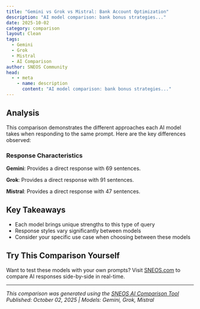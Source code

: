 ```yaml
---
title: "Gemini vs Grok vs Mistral: Bank Account Optimization"
description: "AI model comparison: bank bonus strategies..."
date: 2025-10-02
category: comparison
layout: Clean
tags:
  - Gemini
  - Grok
  - Mistral
  - AI Comparison
author: SNEOS Community
head:
  - - meta
    - name: description
      content: "AI model comparison: bank bonus strategies..."
---
```


<ChatComparison
  title="Gemini vs Grok vs Mistral: Bank Account Optimization"
  prompt="bank bonus strategies"
  :responses='{
    "Gemini": "Bank bonus strategies revolve around maximizing the value you get from bank account sign-up bonuses. These bonuses are offered by banks to attract new customers and are usually triggered by meeting specific requirements like making a certain number of transactions, maintaining a minimum balance, or setting up direct deposit.\n\nHere\u0027s a breakdown of common bank bonus strategies:\n\n**1. Maximizing Sign-Up Bonuses:**\n\n*   **Eligibility:**\n    *   **Read the Fine Print:** Carefully review the terms and conditions of each bonus offer. Pay close attention to eligibility requirements, minimum deposit amounts, timeframes for meeting requirements, and any fees associated with the account.\n    *   **Geographic Restrictions:** Some bonuses are only available to residents of specific states or regions.\n    *   **New Customer Only:** Most bonuses are only for new customers who haven\u0027t had an account with the bank in the recent past (e.g., 6 months, 1 year).\n\n*   **Choosing the Right Bonus:**\n    *   **Consider Your Banking Needs:** Don\u0027t just chase the highest bonus. Choose an account that aligns with your banking habits and needs.  Look at fees, interest rates (if any), ATM access, online banking features, and customer service.\n    *   **Balance Requirements:** Can you comfortably meet the minimum balance requirements without negatively impacting your finances?  Consider the opportunity cost of having that money tied up.\n    *   **Transaction Requirements:** Are the transaction requirements realistic for your spending habits?  Some bonuses require a certain number of debit card purchases or bill payments.\n\n*   **Meeting the Requirements:**\n    *   **Track Your Progress:**  Use a spreadsheet or other method to track your deposits, transactions, and other requirements to ensure you meet them within the specified timeframe.\n    *   **Set Reminders:**  Set reminders for key dates, such as the deadline to meet the bonus requirements and the date when you can close the account without incurring early closure fees.\n    *   **Automate Where Possible:** Automate direct deposits or bill payments to ensure you meet the requirements consistently.\n\n**2. Stacking Bonuses (If Possible):**\n\n*   **Look for Combined Offers:** Some banks offer multiple bonuses for opening different types of accounts or for referring friends.\n*   **Credit Card Rewards:**  If the bank allows, fund your account with a credit card that offers rewards, effectively earning rewards on top of the bonus (be mindful of cash advance fees, which may negate the rewards).\n\n**3. Long-Term Account Management:**\n\n*   **Avoiding Fees:**\n    *   **Monthly Maintenance Fees:** Understand the monthly maintenance fees associated with the account and how to waive them. Common ways to waive fees include maintaining a minimum balance, making a certain number of debit card transactions, or setting up direct deposit.\n    *   **Early Closure Fees:**  Be aware of any early closure fees.  Most banks require you to keep the account open for a certain period (e.g., 6 months) to avoid a fee.\n*   **Closing Accounts:**\n    *   **Wait for the Bonus:**  Make sure you\u0027ve received the bonus before closing the account.\n    *   **Consider Tax Implications:**  Bonuses are generally considered taxable income, so be prepared to report them on your tax return. The bank will typically send you a 1099-INT form.\n    *   **Seamless Closure:** Contact the bank to understand the best method to close your account. Ensure any residual funds are transferred out.\n\n**4. Responsible Banking Practices:**\n\n*   **Avoid Overdrafts:**  Don\u0027t overdraft your account in an attempt to meet transaction requirements. The overdraft fees will quickly eat into the value of the bonus.\n*   **Maintain a Budget:**  Don\u0027t let the pursuit of bonuses disrupt your overall financial plan. Stick to your budget and avoid unnecessary spending.\n*   **Protect Your Credit:**  Opening and closing multiple bank accounts in a short period of time can potentially impact your credit score if the bank performs a hard inquiry. (This is less common than with credit cards, but check the account terms.)\n\n**5. Finding Bonus Offers:**\n\n*   **Bank Websites:** Check the websites of major banks and credit unions for bonus offers.\n*   **Financial Websites and Blogs:** Many financial websites and blogs compile lists of current bank bonus offers.\n*   **Doctor of Credit:**  This website is a popular resource for finding and researching bank bonuses.\n*   **MyFico Forums:** Check the banking section of the MyFico forums for user-shared deals and experiences.\n\n**Example Strategy:**\n\n1.  **Identify a bonus:** Find a bank offering a $300 bonus for opening a checking account and setting up direct deposit for three months.\n2.  **Check eligibility:** Ensure you\u0027re eligible (e.g., a new customer, resident of the state).\n3.  **Meet requirements:** Set up direct deposit from your employer or another source and meet any minimum balance requirements.\n4.  **Track progress:** Track your direct deposits and the timeframe to ensure you meet the requirements.\n5.  **Receive bonus:** Wait for the bonus to be deposited into your account.\n6.  **Avoid fees:** Maintain the minimum balance to avoid monthly fees.\n7.  **Close the account (if desired):** After the required period (e.g., 6 months), close the account if you no longer need it.\n\n**Important Considerations:**\n\n*   **Taxes:** Bank bonuses are considered taxable income.\n*   **Time Commitment:** Managing multiple bank accounts and meeting bonus requirements can be time-consuming.\n*   **Security:** Ensure the bank is FDIC-insured (or NCUA-insured for credit unions) to protect your deposits.\n\nBy carefully planning and implementing these strategies, you can maximize the benefits of bank bonus offers and boost your savings.  Remember to prioritize responsible banking practices and choose accounts that align with your financial goals.\n",
    "Grok": "Bank bonus strategies involve leveraging promotional offers from banks to earn cash bonuses, rewards, or other incentives for opening new accounts or meeting specific criteria. These bonuses are often tied to activities such as opening a checking or savings account, setting up direct deposits, or maintaining a minimum balance for a certain period. Below are some effective strategies to maximize bank bonuses while avoiding common pitfalls:\n\n---\n\n### **1. Research and Compare Bank Offers**\n- **Why it matters**: Different banks offer varying bonuses, terms, and requirements. Some bonuses can range from $50 to over $500 depending on the promotion and account type.\n- **How to do it**:\n  - Use websites like Bankrate, NerdWallet, or Doctor of Credit to track current bank bonus offers.\n  - Compare the bonus amount, eligibility criteria, and timeframes for meeting requirements.\n  - Focus on banks with bonuses that align with your financial habits (e.g., direct deposit capabilities or ability to maintain a minimum balance).\n- **Tip**: Look for limited-time offers, as banks often increase bonuses during promotional periods.\n\n---\n\n### **2. Understand the Requirements**\n- **Why it matters**: Bonuses often come with conditions, and failing to meet them can result in losing the bonus or incurring fees.\n- **Common requirements**:\n  - Open a new account (often checking or savings).\n  - Set up direct deposit of a minimum amount (e.g., $500/month).\n  - Maintain a minimum balance for a specific period (e.g., 90 days).\n  - Complete a certain number of transactions (e.g., 10 debit card purchases).\n- **How to do it**:\n  - Read the fine print of the bonus offer to ensure you can meet all conditions.\n  - Mark deadlines on your calendar to avoid missing key requirements.\n- **Tip**: Avoid banks with high minimum balance requirements if you\u2019re unable to maintain them, as fees could outweigh the bonus.\n\n---\n\n### **3. Use Bank Bonus \u201CChurning\u201D**\n- **Why it matters**: Some individuals maximize earnings by repeatedly opening and closing accounts at different banks to collect multiple bonuses.\n- **How to do it**:\n  - Open an account, meet the bonus requirements, and receive the payout.\n  - Close the account (if allowed without penalty) after the bonus is paid, or downgrade to a no-fee account.\n  - Move on to another bank with a similar offer.\n- **Caution**:\n  - Some banks have clauses that prevent you from earning a bonus if you\u2019ve had an account with them in the past (e.g., within the last 12-24 months).\n  - Frequent account openings and closings may impact your ChexSystems report, which tracks banking history and could lead to denials for future accounts.\n- **Tip**: Space out account openings and focus on banks where you haven\u2019t previously held accounts.\n\n---\n\n### **4. Leverage Direct Deposit**\n- **Why it matters**: Many bank bonuses require direct deposit, as it demonstrates active use of the account.\n- **How to do it**:\n  - If your employer allows split direct deposits, allocate a portion of your paycheck to the new account to meet the minimum requirement.\n  - Some banks accept alternative payments as \u201Cdirect deposit,\u201D such as transfers from PayPal, Venmo, or ACH pushes from other banks. Test small amounts first to confirm if this qualifies.\n- **Tip**: If your employer doesn\u2019t offer direct deposit, ask if they can set up a one-time ACH transfer to meet the requirement.\n\n---\n\n### **5. Avoid Fees That Offset Bonuses**\n- **Why it matters**: Many accounts with bonuses come with monthly maintenance fees or other charges that can eat into your earnings.\n- **How to do it**:\n  - Choose accounts with waivable fees (e.g., by maintaining a minimum balance or setting up direct deposit).\n  - Be aware of early account closure fees if you plan to close the account after receiving the bonus.\n  - Track the account for a few months after the bonus to ensure no unexpected charges appear.\n- **Tip**: Opt for banks with no-fee or low-fee account options if you plan to keep the account long-term.\n\n---\n\n### **6. Meet Minimum Balance Requirements Efficiently**\n- **Why it matters**: Many bonuses require you to keep a certain balance for a set period, which can tie up your funds.\n- **How to do it**:\n  - Use funds from savings or other accounts to meet the balance temporarily if needed.\n  - Schedule reminders to withdraw excess funds once the requirement period ends to avoid forgetting.\n- **Tip**: If the balance requirement is high, calculate whether the bonus is worth tying up your money compared to potential interest or investment returns elsewhere.\n\n---\n\n### **7. Stack Bonuses with Other Offers**\n- **Why it matters**: Some banks offer additional incentives beyond the initial signup bonus, increasing your overall earnings.\n- **How to do it**:\n  - Look for referral bonuses (many banks pay you for referring friends or family).\n  - Combine signup bonuses with promotional interest rates on savings accounts if offered.\n  - Use a new debit card for required transactions to earn cashback or rewards if applicable.\n- **Tip**: Check if the bank partners with apps or services that offer additional perks for linking accounts.\n\n---\n\n### **8. Consider Regional and Online Banks**\n- **Why it matters**: Smaller regional banks and online-only banks often offer competitive bonuses to attract new customers.\n- **How to do it**:\n  - Search for local credit unions or community banks with signup promotions (sometimes less widely advertised).\n  - Explore online banks like Chime, SoFi, or Ally, which frequently run bonus campaigns with fewer fees.\n- **Tip**: Ensure online banks are FDIC-insured for safety, and check if they have restrictions based on your location.\n\n---\n\n### **9. Keep Track of Tax Implications**\n- **Why it matters**: Bank bonuses are typically considered taxable income by the IRS.\n- **How to do it**:\n  - Expect a 1099-INT or 1099-MISC form from the bank for the bonus amount if it exceeds $10.\n  - Set aside a portion of the bonus to cover potential taxes (consult a tax professional if unsure).\n- **Tip**: Keep records of bonuses earned each year for accurate tax reporting.\n\n---\n\n### **10. Avoid Overextending Yourself**\n- **Why it matters**: Chasing too many bonuses can lead to mismanagement of funds, missed requirements, or negative impacts on your financial profile.\n- **How to do it**:\n  - Limit the number of new accounts you open at once (e.g., 1-2 at a time) to stay organized.\n  - Only pursue bonuses that fit your financial situation and avoid tying up funds you might need for emergencies.\n- **Tip**: Use a spreadsheet to track open accounts, bonus requirements, deadlines, and closure dates.\n\n---\n\n### **Popular Banks for Bonuses (as of recent trends)**\n- **Chase Bank**: Often offers bonuses for opening checking accounts with direct deposit (e.g., $200-$300).\n- **Wells Fargo**: Frequently has signup bonuses for new customers with direct deposit or minimum balance.\n- **Bank of America**: Offers bonuses for checking and savings accounts, sometimes tied to Advantage Banking tiers.\n- **Citibank**: Provides bonuses for new accounts with high direct deposit or balance requirements.\n- **Online Banks (e.g., SoFi, Chime)**: Often have lower requirements and competitive bonuses for smaller deposits.\n\n**Note**: Bonus amounts and terms change frequently, so always check the bank\u2019s official website for the latest offers.\n\n---\n\nBy strategically selecting offers, meeting requirements efficiently, and avoiding fees, you can earn hundreds or even thousands of dollars annually through bank bonuses. However, always balance the pursuit of bonuses with your overall financial goals and needs. Let me know if you\u0027d like help finding current offers or analyzing a specific bank\u0027s terms!",
    "Mistral": "Bank bonuses can be a great way to earn extra money, and there are several strategies you can use to maximize these offers. Here are some common strategies:\n\n### 1. **Opening Multiple Accounts**\n   - **Different Banks**: Open accounts at multiple banks to take advantage of various bonus offers.\n   - **Multiple Accounts at One Bank**: Some banks allow you to open multiple accounts (e.g., checking and savings) to qualify for different bonuses.\n\n### 2. **Meeting Requirements**\n   - **Direct Deposit**: Many bonuses require a direct deposit. Ensure you meet the minimum amount and frequency specified.\n   - **Minimum Balance**: Maintain the required minimum balance to avoid fees and qualify for the bonus.\n   - **Debit Card Usage**: Some bonuses require a certain number of debit card transactions. Use your debit card for small, regular purchases.\n\n### 3. **Timing**\n   - **Seasonal Offers**: Banks often have seasonal promotions. Keep an eye out for these and time your account openings accordingly.\n   - **Promotional Periods**: Ensure you open the account within the promotional period to qualify for the bonus.\n\n### 4. **Referral Programs**\n   - **Refer Friends and Family**: Many banks offer referral bonuses. Refer friends and family to maximize your earnings.\n   - **Referral Links**: Use referral links provided by the bank to ensure you get credit for the referral.\n\n### 5. **Credit Card Bonuses**\n   - **Sign-Up Bonuses**: Open a new credit card to earn sign-up bonuses. Ensure you meet the minimum spending requirements.\n   - **Cashback and Rewards**: Use the credit card for regular purchases to earn cashback or rewards points.\n\n### 6. **Avoiding Fees**\n   - **Monthly Fees**: Choose accounts with no monthly fees or ensure you meet the requirements to waive the fees.\n   - **Overdraft Fees**: Avoid overdraft fees by keeping a buffer in your account.\n\n### 7. **Monitoring Offers**\n   - **Comparison Sites**: Use comparison sites to find the best bonus offers.\n   - **Bank Websites**: Regularly check bank websites for new promotions.\n\n### 8. **Reading the Fine Print**\n   - **Terms and Conditions**: Always read the terms and conditions carefully to understand the requirements and any potential fees.\n   - **Eligibility**: Ensure you meet the eligibility criteria, such as being a new customer or having a certain credit score.\n\n### 9. **Closing Accounts**\n   - **Avoid Early Closure Fees**: Be aware of any early closure fees and plan to keep the account open for the required period.\n   - **Reopening Accounts**: Some banks allow you to reopen accounts after a certain period to qualify for new bonuses.\n\n### 10. **Using Financial Tools**\n   - **Budgeting Apps**: Use budgeting apps to track your spending and ensure you meet the bonus requirements.\n   - **Alerts**: Set up alerts for direct deposits, minimum balances, and other requirements to stay on track.\n\n### 11. **Community and Forums**\n   - **Online Communities**: Join online communities and forums where people share tips and strategies for maximizing bank bonuses.\n   - **Reviews**: Read reviews and experiences from others to learn about the best offers and potential pitfalls.\n\n### 12. **Diversifying Accounts**\n   - **High-Yield Savings**: Open high-yield savings accounts to earn interest while meeting bonus requirements.\n   - **Investment Accounts**: Consider investment accounts that offer bonuses for opening and funding them.\n\nBy employing these strategies, you can effectively maximize bank bonuses and earn extra money. Always stay informed and adapt your approach based on the latest offers and your financial goals."
  }'
  published-date="12:14"
/>

## Analysis

This comparison demonstrates the different approaches each AI model takes when responding to the same prompt. Here are the key differences observed:

### Response Characteristics

**Gemini**: Provides a direct response with 69 sentences. 

**Grok**: Provides a direct response with 91 sentences. 

**Mistral**: Provides a direct response with 47 sentences. 

## Key Takeaways

- Each model brings unique strengths to this type of query
- Response styles vary significantly between models
- Consider your specific use case when choosing between these models

## Try This Comparison Yourself

Want to test these models with your own prompts? Visit [SNEOS.com](https://sneos.com) to compare AI responses side-by-side in real-time.

---

*This comparison was generated using the [SNEOS AI Comparison Tool](https://sneos.com)*
*Published: October 02, 2025 | Models: Gemini, Grok, Mistral*
